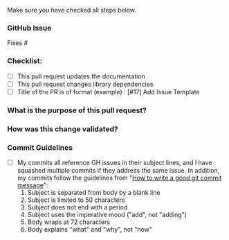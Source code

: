 Make sure you have checked all steps below.

### GitHub Issue
Fixes #<issue>

### Checklist:
<!--- Go over all the following points. Check boxes that apply to this pull request -->
- [ ] This pull request updates the documentation
- [ ] This pull request changes library dependencies
- [ ] Title of the PR is of format (example) : [#17] Add Issue Template

<!-- NOTE: lines that start with < - - ! and end with - - > are comments and will be ignored. -->
<!-- Please include the GitHub issue number in the PR title above. If an issue does not exist, please create one.-->
<!-- Example:[#17] Add Issue Template, where [#17 refers to https://github.com/paypal/PPExtensions/pull/17] -->

### What is the purpose of this pull request?
<!-- Please fill in changes proposed in this pull request. -->
<!-- Example: This Pull Request Adds Template Files for raising issues in github  -->

### How was this change validated?
<!-- Please add the Command Used, Results Snippet, details on how reviewer/committer can simulate issue & verify the change -->
<!-- Example: In addition to unit-tests, and integration-test, I ran X on the Y cluster and verified the Z output.-->

### Commit Guidelines
- [ ] My commits all reference GH issues in their subject lines, and I have squashed multiple commits if they address the same issue. In addition, my commits follow the guidelines from "[How to write a good git commit message](http://chris.beams.io/posts/git-commit/)":
    1. Subject is separated from body by a blank line
    2. Subject is limited to 50 characters
    3. Subject does not end with a period
    4. Subject uses the imperative mood ("add", not "adding")
    5. Body wraps at 72 characters
    6. Body explains "what" and "why", not "how"

